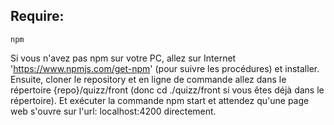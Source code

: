 ## Require:
    npm
Si vous n'avez pas npm sur votre PC, allez sur Internet 'https://www.npmjs.com/get-npm' (pour suivre les procédures) et installer.
Ensuite, cloner le repository et en ligne de commande allez dans le répertoire {repo}/quizz/front (donc cd ./quizz/front si vous êtes déjà dans le répertoire). Et exécuter la commande npm start et attendez qu'une page web s'ouvre sur l'url: localhost:4200 directement.